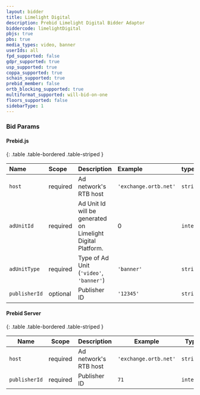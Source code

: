 ```yaml
---
layout: bidder
title: Limelight Digital
description: Prebid Limelight Digital Bidder Adaptor
biddercode: limelightDigital
pbjs: true
pbs: true
media_types: video, banner
userIds: all
fpd_supported: false
gdpr_supported: true
usp_supported: true
coppa_supported: true
schain_supported: true
prebid_member: false
ortb_blocking_supported: true
multiformat_supported: will-bid-on-one
floors_supported: false
sidebarType: 1
---
```


### Bid Params

#### Prebid.js

{: .table .table-bordered .table-striped }

| Name           | Scope      | Description                                                    | Example            |type|
| :-----------   | :--------- | :------------                                                  | :----------------- |:---|
| `host` | required | Ad network's RTB host | `'exchange.ortb.net'` | `string` |
| `adUnitId` | required   | Ad Unit Id will be generated on Limelight Digital Platform. | 0                        | `integer` |
| `adUnitType`      | required   | Type of Ad Unit (`'video'`, `'banner'`)                                             | `'banner'`                 | `string` |
| `publisherId` | optional | Publisher ID | `'12345'` | `string` |

#### Prebid Server

{: .table .table-bordered .table-striped }

| Name          | Scope    | Description           | Example               | Type      |
|---------------|----------|-----------------------|-----------------------|-----------|
| `host`        | required | Ad network's RTB host | `'exchange.ortb.net'` | `string`  |
| `publisherId` | required | Publisher ID          | `71`                  | `integer` |
